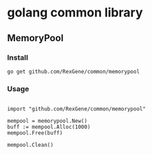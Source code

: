 # golang common library

## MemoryPool 

### Install

```
go get github.com/RexGene/common/memorypool
```

### Usage

```golang

import "github.com/RexGene/common/memorypool"

mempool = memorypool.New() 
buff := mempool.Alloc(1000)
mempool.Free(buff)

mempool.Clean()


```
